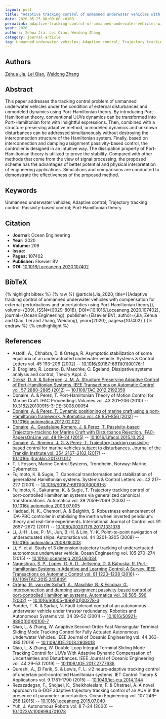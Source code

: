```yaml
---
layout: post
title: "Adaptive tracking control of unmanned underwater vehicles with compensation for external perturbations and uncertainties using Port-Hamiltonian theory"
date: 2020-05-25 00:00:00 +0100
permalink: adaptive-tracking-control-of-unmanned-underwater-vehicles-with-compensation-for-external-perturbations-and-uncertainties-using-port-hamiltonian-theory
year: 2020
authors: Zehua Jia, Lei Qiao, Weidong Zhang
category: journal-article
tag: Unmanned underwater vehicles; Adaptive control; Trajectory tracking control; Passivity-based control; Port-Hamiltonian theory
---
```

 
## Authors
[Zehua Jia](authors/zehua-jia), [Lei Qiao](authors/lei-qiao), [Weidong Zhang](authors/weidong-zhang)
 
## Abstract
This paper addresses the tracking control problem of unmanned underwater vehicles under the condition of external disturbances and unmodeled dynamics using Port-Hamiltonian theory. By introducing Port-Hamiltonian theory, conventional UUVs dynamics can be transformed into Port-Hamiltonian form with insightful expressions. Then, combined with a structure preserving adaptive method, unmodeled dynamics and unknown disturbances can be addressed simultaneously without destroying the interconnection structure of the Hamiltonian system. Finally, based on interconnection and damping assignment passivity-based control, the controller is designed in an intuitive way. The dissipation property of Port-Hamiltonian theory is utilized to prove the stability. Compared with other methods that come from the view of signal processing, the proposed scheme has the advantages of better potential and physical interpretation of engineering applications. Simulations and comparisons are conducted to demonstrate the effectiveness of the proposed method.
 
## Keywords
Unmanned underwater vehicles; Adaptive control; Trajectory tracking control; Passivity-based control; Port-Hamiltonian theory
 
## Citation
- **Journal:** Ocean Engineering
- **Year:** 2020
- **Volume:** 209
- **Issue:** 
- **Pages:** 107402
- **Publisher:** Elsevier BV
- **DOI:** [10.1016/j.oceaneng.2020.107402](https://doi.org/10.1016/j.oceaneng.2020.107402)
 
## BibTeX
{% highlight bibtex %}
{% raw %}
@article{Jia_2020,
  title={{Adaptive tracking control of unmanned underwater vehicles with compensation for external perturbations and uncertainties using Port-Hamiltonian theory}},
  volume={209},
  ISSN={0029-8018},
  DOI={10.1016/j.oceaneng.2020.107402},
  journal={Ocean Engineering},
  publisher={Elsevier BV},
  author={Jia, Zehua and Qiao, Lei and Zhang, Weidong},
  year={2020},
  pages={107402}
}
{% endraw %}
{% endhighlight %}
 
## References
- Astolfi, A., Chhabra, D. & Ortega, R. Asymptotic stabilization of some equilibria of an underactuated underwater vehicle. Systems &amp; Control Letters vol. 45 193–206 (2002) -- [10.1016/S0167-6911(01)00176-1](https://doi.org/10.1016/S0167-6911(01)00176-1)
- B. Brogliato, R. Lozano, B. Maschke, O. Egeland, Dissipative systems analysis and control, Theory Appl. 2.
- [Dirksz, D. A. & Scherpen, J. M. A. Structure Preserving Adaptive Control of Port-Hamiltonian Systems. IEEE Transactions on Automatic Control vol. 57 2880–2885 (2012)](structure-preserving-adaptive-control-of-port-hamiltonian-systems) -- [10.1109/TAC.2012.2192359](https://doi.org/10.1109/TAC.2012.2192359)
- Donaire, A. & Perez, T. Port-Hamiltonian Theory of Motion Control for Marine Craft. IFAC Proceedings Volumes vol. 43 201–206 (2010) -- [10.3182/20100915-3-DE-3008.00054](https://doi.org/10.3182/20100915-3-DE-3008.00054)
- [Donaire, A. & Perez, T. Dynamic positioning of marine craft using a port-Hamiltonian framework. Automatica vol. 48 851–856 (2012)](dynamic-positioning-of-marine-craft-using-a-port-hamiltonian-framework) -- [10.1016/j.automatica.2012.02.022](https://doi.org/10.1016/j.automatica.2012.02.022)
- [Donaire, A., Guadalupe Romero, J. & Perez, T. Passivity-based Trajectory-tracking for Marine Craft with Disturbance Rejection. IFAC-PapersOnLine vol. 48 19–24 (2015)](passivity-based-trajectory-tracking-for-marine-craft-with-disturbance-rejection) -- [10.1016/j.ifacol.2015.10.252](https://doi.org/10.1016/j.ifacol.2015.10.252)
- [Donaire, A., Romero, J. G. & Perez, T. Trajectory tracking passivity-based control for marine vehicles subject to disturbances. Journal of the Franklin Institute vol. 354 2167–2182 (2017)](trajectory-tracking-passivity-based-control-for-marine-vehicles-subject-to-disturbances) -- [10.1016/j.jfranklin.2017.01.012](https://doi.org/10.1016/j.jfranklin.2017.01.012)
- T. I. Fossen, Marine Control Systems, Trondheim, Norway: Marine Cybernetics.
- Fujimoto, K. & Sugie, T. Canonical transformation and stabilization of generalized Hamiltonian systems. Systems &amp; Control Letters vol. 42 217–227 (2001) -- [10.1016/S0167-6911(00)00091-8](https://doi.org/10.1016/S0167-6911(00)00091-8)
- Fujimoto, K., Sakurama, K. & Sugie, T. Trajectory tracking control of port-controlled Hamiltonian systems via generalized canonical transformations. Automatica vol. 39 2059–2069 (2003) -- [10.1016/j.automatica.2003.07.005](https://doi.org/10.1016/j.automatica.2003.07.005)
- Haddad, N. K., Chemori, A. & Belghith, S. Robustness enhancement of IDA-PBC controller in stabilising the inertia wheel inverted pendulum: theory and real-time experiments. International Journal of Control vol. 91 2657–2672 (2017) -- [10.1080/00207179.2017.1331378](https://doi.org/10.1080/00207179.2017.1331378)
- Li, J.-H., Lee, P.-M., Jun, B.-H. & Lim, Y.-K. Point-to-point navigation of underactuated ships. Automatica vol. 44 3201–3205 (2008) -- [10.1016/j.automatica.2008.08.003](https://doi.org/10.1016/j.automatica.2008.08.003)
- Li, Y. et al. Study of 3 dimension trajectory tracking of underactuated autonomous underwater vehicle. Ocean Engineering vol. 105 270–274 (2015) -- [10.1016/j.oceaneng.2015.06.034](https://doi.org/10.1016/j.oceaneng.2015.06.034)
- [Nageshrao, S. P., Lopes, G. A. D., Jeltsema, D. & Babuska, R. Port-Hamiltonian Systems in Adaptive and Learning Control: A Survey. IEEE Transactions on Automatic Control vol. 61 1223–1238 (2016)](port-hamiltonian-systems-in-adaptive-and-learning-control-a-survey) -- [10.1109/TAC.2015.2458491](https://doi.org/10.1109/TAC.2015.2458491)
- [Ortega, R., van der Schaft, A., Maschke, B. & Escobar, G. Interconnection and damping assignment passivity-based control of port-controlled Hamiltonian systems. Automatica vol. 38 585–596 (2002)](interconnection-and-damping-assignment-passivity-based-control-of-port-controlled-hamiltonian-systems) -- [10.1016/S0005-1098(01)00278-3](https://doi.org/10.1016/S0005-1098(01)00278-3)
- Podder, T. K. & Sarkar, N. Fault-tolerant control of an autonomous underwater vehicle under thruster redundancy. Robotics and Autonomous Systems vol. 34 39–52 (2001) -- [10.1016/S0921-8890(00)00100-7](https://doi.org/10.1016/S0921-8890(00)00100-7)
- Qiao, L. & Zhang, W. Adaptive Second-Order Fast Nonsingular Terminal Sliding Mode Tracking Control for Fully Actuated Autonomous Underwater Vehicles. IEEE Journal of Oceanic Engineering vol. 44 363–385 (2019) -- [10.1109/JOE.2018.2809018](https://doi.org/10.1109/JOE.2018.2809018)
- Qiao, L. & Zhang, W. Double-Loop Integral Terminal Sliding Mode Tracking Control for UUVs With Adaptive Dynamic Compensation of Uncertainties and Disturbances. IEEE Journal of Oceanic Engineering vol. 44 29–53 (2019) -- [10.1109/JOE.2017.2777638](https://doi.org/10.1109/JOE.2017.2777638)
- Qureshi, A., El Ferik, S. & Lewis, F. L. ℒ2 neuro‐adaptive tracking control of uncertain port‐controlled Hamiltonian systems. IET Control Theory &amp; Applications vol. 9 1781–1790 (2015) -- [10.1049/iet-cta.2014.1144](https://doi.org/10.1049/iet-cta.2014.1144)
- Rezazadegan, F., Shojaei, K., Sheikholeslam, F. & Chatraei, A. A novel approach to 6-DOF adaptive trajectory tracking control of an AUV in the presence of parameter uncertainties. Ocean Engineering vol. 107 246–258 (2015) -- [10.1016/j.oceaneng.2015.07.040](https://doi.org/10.1016/j.oceaneng.2015.07.040)
- Yuh, J. Autonomous Robots vol. 8 7–24 (2000) -- [10.1023/A:1008984701078](https://doi.org/10.1023/A:1008984701078)


